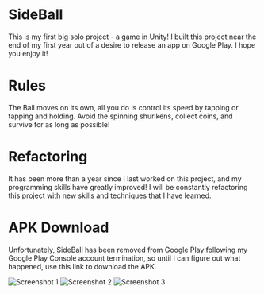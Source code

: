 # SideBall
This is my first big solo project - a game in Unity! I built this project near the end of my first year out of a desire to release an app on Google Play. I hope you enjoy it!

# Rules
The Ball moves on its own, all you do is control its speed by tapping or tapping and holding. Avoid the spinning shurikens, collect coins, and survive for as long as possible!

# Refactoring
It has been more than a year since I last worked on this project, and my programming skills have greatly improved! I will be constantly refactoring this project with new skills and techniques that I have learned. 

# APK Download
Unfortunately, SideBall has been removed from Google Play following my Google Play Console account termination, so until I can figure out what happened, use this link to download the APK.

![Screenshot 1](https://github.com/SamiBenAmara/SideBall/SideBall1) ![Screenshot 2](https://github.com/SamiBenAmara/SideBall/SideBall2) ![Screenshot 3](https://github.com/SamiBenAmara/SideBall/SideBall3)